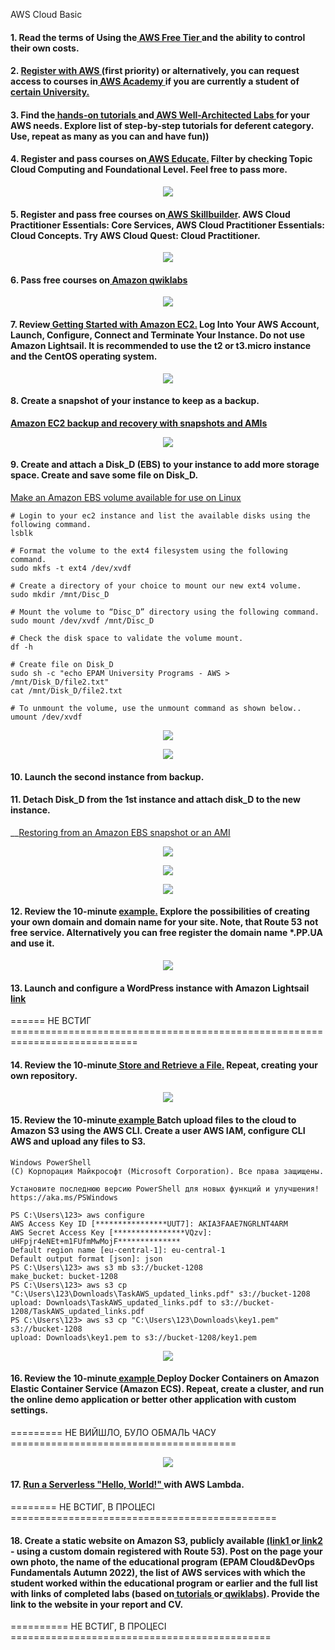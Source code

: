 AWS Cloud Basic 

#### 1. Read the terms of Using the[  AWS Free Tier  ](https://docs.aws.amazon.com/en_us/awsaccountbilling/latest/aboutv2/billing-free-tier.html)and the ability to control their own costs.
#### 2. [Register  with AWS  ](https://portal.aws.amazon.com/billing/signup?redirect_url=https%3A%2F%2Faws.amazon.com%2Fregistration-confirmation#/start)(first priority) or alternatively, you can request access to courses  in[  AWS ](https://aws.amazon.com/training/awsacademy/member-list/) [Academy  ](https://aws.amazon.com/training/awsacademy/member-list/)if you are currently a student of[  certain University.](https://aws.amazon.com/training/awsacademy/member-list/)
#### 3. Find the[  hands-on tutorials  ](https://aws.amazon.com/ru/getting-started/hands-on/?awsf.getting-started-category=category%23compute&amp;awsf.getting-started-content-type=content-type%23hands-on&amp;?e=gs2020&amp;p=gsrc&amp;awsf.getting-started-level=*all)and[  AWS Well-Architected Labs  ](https://www.wellarchitectedlabs.com/)for  your AWS  needs. Explore list of step-by-step tutorials for deferent  category. Use, repeat as  many as you  can and have fun))
#### 4. Register and pass courses on[  AWS Educate.](https://www.awseducate.com/) Filter by checking Topic Cloud Computing and Foundational Level. Feel free to pass more. 

<p align="center">
  <img src="https://github.com/Gahoo82/EPAM-Home_Tasks/blob/main/Virtualization%20and%20Cloud%20Basic%20(AWS)/Docs/AWS-educate-screen.png">
</p>

#### 5. Register and pass free courses  on[  AWS Skillbuilder](https://explore.skillbuilder.aws/learn). AWS Cloud  Practitioner Essentials: Core Services, AWS Cloud  Practitioner Essentials: Cloud Concepts. Try AWS Cloud  Quest: Cloud Practitioner. 

<p align="center">
  <img src="https://github.com/Gahoo82/EPAM-Home_Tasks/blob/main/Virtualization%20and%20Cloud%20Basic%20(AWS)/Docs/skillbuilder.png">
</p>

#### 6. Pass free courses on[  Amazon  qwiklabs ](https://amazon.qwiklabs.com/)

<p align="center">
  <img src="https://github.com/Gahoo82/EPAM-Home_Tasks/blob/main/Virtualization%20and%20Cloud%20Basic%20(AWS)/Docs/quicklabs-screen.png">
</p>

#### 7. Review[  Getting  Started  with  Amazon  EC2.](https://aws.amazon.com/ec2/getting-started/?nc1=h_ls)  Log  Into  Your  AWS  Account,  Launch,  Configure,  Connect and Terminate Your Instance. Do not use Amazon Lightsail. It is recommended to use the t2 or t3.micro instance and the CentOS operating system. 

<p align="center">
  <img src="https://github.com/Gahoo82/EPAM-Home_Tasks/blob/main/Virtualization%20and%20Cloud%20Basic%20(AWS)/Docs/7-point.png">
</p>

#### 8. Create a snapshot of  your instance to keep as a backup.

__[Amazon EC2 backup and recovery with snapshots and AMIs](https://docs.aws.amazon.com/prescriptive-guidance/latest/backup-recovery/ec2-backup.html)__

<p align="center">
  <img src="https://github.com/Gahoo82/EPAM-Home_Tasks/blob/main/Virtualization%20and%20Cloud%20Basic%20(AWS)/Docs/8-point-Snapshot.png">
</p>

#### 9. Create and attach a Disk_D (EBS) to your instance to add more storage space. Create and save some file on Disk_D.

[Make an Amazon EBS volume available for use on Linux](https://docs.aws.amazon.com/AWSEC2/latest/UserGuide/ebs-using-volumes.html)

```console
# Login to your ec2 instance and list the available disks using the following command.
lsblk

# Format the volume to the ext4 filesystem using the following command.
sudo mkfs -t ext4 /dev/xvdf

# Create a directory of your choice to mount our new ext4 volume.
sudo mkdir /mnt/Disc_D

# Mount the volume to “Disc_D” directory using the following command.
sudo mount /dev/xvdf /mnt/Disc_D

# Check the disk space to validate the volume mount.
df -h

# Create file on Disk_D
sudo sh -c "echo EPAM University Programs - AWS > /mnt/Disk_D/file2.txt"
cat /mnt/Disk_D/file2.txt

# To unmount the volume, use the unmount command as shown below..
umount /dev/xvdf
```

<p align="center">
  <img src="https://github.com/Gahoo82/EPAM-Home_Tasks/blob/main/Virtualization%20and%20Cloud%20Basic%20(AWS)/Docs/9-point-1.png">
</p>

<p align="center">
  <img src="https://github.com/Gahoo82/EPAM-Home_Tasks/blob/main/Virtualization%20and%20Cloud%20Basic%20(AWS)/Docs/9-point-2.png">
</p>

#### 10. Launch the second instance from backup.
#### 11. Detach Disk_D from the 1st instance and attach  disk_D to the new instance.

__[Restoring from an Amazon EBS snapshot or an AMI](https://docs.aws.amazon.com/prescriptive-guidance/latest/backup-recovery/restore.html)

<p align="center">
  <img src="https://github.com/Gahoo82/EPAM-Home_Tasks/blob/main/Virtualization%20and%20Cloud%20Basic%20(AWS)/Docs/10-1-point.png">
</p>

<p align="center">
  <img src="https://github.com/Gahoo82/EPAM-Home_Tasks/blob/main/Virtualization%20and%20Cloud%20Basic%20(AWS)/Docs/10-2-point.png">
</p>

<p align="center">
  <img src="https://github.com/Gahoo82/EPAM-Home_Tasks/blob/main/Virtualization%20and%20Cloud%20Basic%20(AWS)/Docs/11-1-point.png">
</p>



#### 12. Review the 10-minute [example.](https://aws.amazon.com/getting-started/hands-on/get-a-domain/?nc1=h_ls) Explore the possibilities of creating your own domain and domain  name  for  your  site.  Note,  that  Route  53  not  free  service. Alternatively  you  can  free register the  domain name *.PP.UA and use it.

<p align="center">
  <img src="https://github.com/Gahoo82/EPAM-Home_Tasks/blob/main/Virtualization%20and%20Cloud%20Basic%20(AWS)/Docs/12-final.png">
</p>

#### 13. Launch and configure a WordPress instance with Amazon Lightsail[  link  ](https://aws.amazon.com/getting-started/hands-on/launch-a-wordpress-website/?trk=gs_card)

====== НЕ ВСТИГ ============================================================================


#### 14. Review the 10-minute[  Store and Retrieve a File.](https://aws.amazon.com/getting-started/hands-on/backup-files-to-amazon-s3/) Repeat, creating your own repository.

<p align="center">
  <img src="https://github.com/Gahoo82/EPAM-Home_Tasks/blob/main/Virtualization%20and%20Cloud%20Basic%20(AWS)/Docs/14-point.png">
</p>

#### 15. Review  the  10-minute[  example  ](https://aws.amazon.com/getting-started/hands-on/backup-to-s3-cli/?nc1=h_ls)Batch  upload  files  to  the  cloud  to  Amazon  S3  using  the  AWS  CLI. Create a user AWS  IAM, configure CLI AWS and upload any files  to S3.

```console
Windows PowerShell
(C) Корпорация Майкрософт (Microsoft Corporation). Все права защищены.

Установите последнюю версию PowerShell для новых функций и улучшения! https://aka.ms/PSWindows

PS C:\Users\123> aws configure
AWS Access Key ID [****************UUT7]: AKIA3FAAE7NGRLNT4ARM
AWS Secret Access Key [****************VQzv]: uHFpjr4eNEt+m1FUfmMwMojF**************
Default region name [eu-central-1]: eu-central-1
Default output format [json]: json
PS C:\Users\123> aws s3 mb s3://bucket-1208
make_bucket: bucket-1208
PS C:\Users\123> aws s3 cp "C:\Users\123\Downloads\TaskAWS_updated_links.pdf" s3://bucket-1208
upload: Downloads\TaskAWS_updated_links.pdf to s3://bucket-1208/TaskAWS_updated_links.pdf
PS C:\Users\123> aws s3 cp "C:\Users\123\Downloads\key1.pem" s3://bucket-1208
upload: Downloads\key1.pem to s3://bucket-1208/key1.pem
```

<p align="center">
  <img src="https://github.com/Gahoo82/EPAM-Home_Tasks/blob/main/Virtualization%20and%20Cloud%20Basic%20(AWS)/Docs/15-point.png">
</p>

#### 16. Review the 10-minute[  example  ](https://aws.amazon.com/getting-started/hands-on/deploy-docker-containers/?nc1=h_ls)Deploy Docker Containers on Amazon Elastic Container Service (Amazon  ECS).  Repeat,  create  a  cluster,  and  run  the  online  demo  application  or  better  other application with custom settings.

========= НЕ ВИЙШЛО, БУЛО ОБМАЛЬ ЧАСУ =======================================

<p align="center">
  <img src="https://github.com/Gahoo82/EPAM-Home_Tasks/blob/main/Virtualization%20and%20Cloud%20Basic%20(AWS)/Docs/16-5-point.png">
</p>

#### 17. [Run a Serverless "Hello, World!"  ](https://aws.amazon.com/getting-started/hands-on/run-serverless-code/?nc1=h_ls)with  AWS Lambda.
 ======== НЕ ВСТИГ, В ПРОЦЕСІ ==============================================
#### 18. Create a static website on Amazon S3, publicly available [(link1  ](https://docs.aws.amazon.com/AmazonS3/latest/dev/HostingWebsiteOnS3Setup.html)or[  link2  ](https://docs.aws.amazon.com/AmazonS3/latest/dev/website-hosting-custom-domain-walkthrough.html)- using a custom domain registered with Route 53). Post on the page your own photo, the name of the educational program  (**EPAM  Cloud&DevOps  Fundamentals  Autumn  2022**),  the  list  of  AWS  services  with which the student worked within the educational program or earlier and the full list with links of  completed  labs  (based  on[  tutorials  ](https://aws.amazon.com/getting-started/hands-on/?awsf.getting-started-content-type=content-type%23hands-on&amp;?e=gs2020&amp;p=gsrc)or[  qwiklabs)](https://amazon.qwiklabs.com/).  Provide  the  link  to  the  website  in  your  report and СV.

========== НЕ ВСТИГ, В ПРОЦЕСІ =============================================
